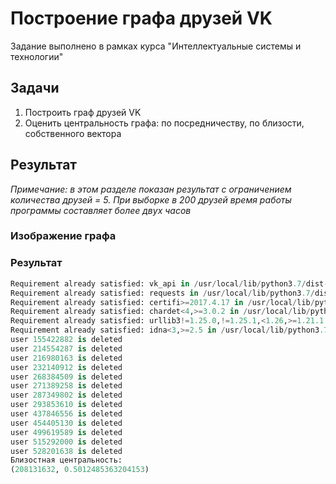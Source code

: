 # Построение графа друзей VK

Задание выполнено в рамках курса "Интеллектуальные системы и технологии"

## Задачи
1. Построить граф друзей VK
2. Оценить центральность графа: по посредничеству, по близости, собственного вектора

## Результат
*Примечание: в этом разделе показан результат с ограничением количества друзей = 5. При выборке в 200 друзей время работы программы составляет более двух часов*

### Изображение графа

### Результат
```python
Requirement already satisfied: vk_api in /usr/local/lib/python3.7/dist-packages (11.9.9)
Requirement already satisfied: requests in /usr/local/lib/python3.7/dist-packages (from vk_api) (2.23.0)
Requirement already satisfied: certifi>=2017.4.17 in /usr/local/lib/python3.7/dist-packages (from requests->vk_api) (2022.9.24)
Requirement already satisfied: chardet<4,>=3.0.2 in /usr/local/lib/python3.7/dist-packages (from requests->vk_api) (3.0.4)
Requirement already satisfied: urllib3!=1.25.0,!=1.25.1,<1.26,>=1.21.1 in /usr/local/lib/python3.7/dist-packages (from requests->vk_api) (1.24.3)
Requirement already satisfied: idna<3,>=2.5 in /usr/local/lib/python3.7/dist-packages (from requests->vk_api) (2.10)
user 155422882 is deleted
user 214554287 is deleted
user 216980163 is deleted
user 232140912 is deleted
user 268384509 is deleted
user 271389258 is deleted
user 287349802 is deleted
user 293853610 is deleted
user 437846556 is deleted
user 454405130 is deleted
user 499619589 is deleted
user 515292000 is deleted
user 528201638 is deleted
Близостная центральность:
(208131632, 0.5012485363204153)
```

